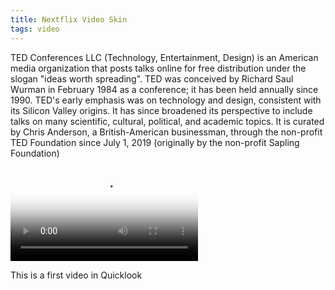 ```yaml
---
title: Nextflix Video Skin
tags: video
---
```


TED Conferences LLC (Technology, Entertainment, Design) is an American media organization that posts talks online for free distribution under the slogan "ideas worth spreading". TED was conceived by Richard Saul Wurman in February 1984 as a conference; it has been held annually since 1990. TED's early emphasis was on technology and design, consistent with its Silicon Valley origins. It has since broadened its perspective to include talks on many scientific, cultural, political, and academic topics. It is curated by Chris Anderson, a British-American businessman, through the non-profit TED Foundation since July 1, 2019 (originally by the non-profit Sapling Foundation)

<link rel="stylesheet" href="/assets/css/player.css">
<script src="/assets/js/players.js"></script>
<script src="/assets/js/player.js"></script>
<video controls crossorigin playsinline poster="https://static.yeah1.com/uploads/editors/26/2019/10/13/NSWRN9JjTMJFGatXVC7D8bovm1rsy8hXeNTVL8Ey.png" id="player">
	<source src="https://ucfd4b21d3ae751d8029b7bb970f.previews.dropboxusercontent.com/p/hls_master_playlist/AA77EFLC5gc4dosd81wfAv562BCJeuN8Itsbc2ZQzuTxkdACry-mWlK4RD21ujrPksE0O_7EsNWUhJ8eRECz23m7Z3XOmtKmlmNIDeMswor8-rmIy1EA8mlBItN2acX1DX96uiq3CpL8hEL2yTAmvIzyj-5v_y8K59PTzaoosf6fvZ4BRoajgwwFukLiUYNCjrvQDqGkTkNYhVY4w2O-c1ajLpsWfdJ--dNkEbE-sNWBDIAhGXJmSiifUHLDSoJjVEdODmf9dJW_oa26YEves1JCjg5PX65ZgKCjLEXz_hyNtBG6pw3qrqP2I1OaKPHtDXjy-Ve_QcrUwMEIznJKEm_GskajXipeZA_b8iO7Cr46DeaeT04sz2JSd1sHJSAIzcHfl_WAlhqct17IwdmZcKpRvwA-hJ4RauS05LsLq3icOj9DaHXDv68p_ODKJoz6WRHBShKTNm8PpdteRvGXjbxm_w9AwrPzralXxR7ttxRMP4Fw3MqHDyAbmnBjSGC23nG5hIJnIOA8QgbDh9R7eUbNYYgMU5YoGibnLsSr_qVsN5Djc-9hNxKq931NCTMfAJeAWXvNQemwyfXsj-DKRZNiaksXHZyqbjwbi9wee5sS-ypAj8qF9n8gWM9oJJUpB3OSJbQEzJk-xiwTVIIxdfAhbLFc7XmXlbQJT7YFiBFzh1Xd_blm7Ua_H5WWyPEAJlqh5byyc-We1HnoBpc1V9QPz8V0mztEC9C0efpXSeyZ8r4YOxGYLgfQfep7OLwPZGTR45-kCskOWE7SSPAjhjJ5uPc8lRn7EPLFJEGb1LN8pedG-Aq8uygHAsHwIbYIGgw/p.m3u8" type="video/webm" size="1080">
	<track kind="captions" label="English" srclang="en" default src="https://cdn.plyr.io/static/demo/View_From_A_Blue_Moon_Trailer-HD.en.vtt">
	<track kind="captions" label="Français" srclang="fr" src="https://cdn.plyr.io/static/demo/View_From_A_Blue_Moon_Trailer-HD.fr.vtt">
</video>

This is a first video in Quicklook
